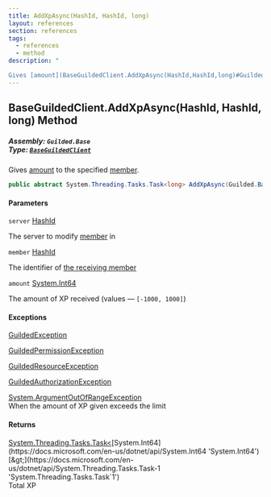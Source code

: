 ```yaml
---
title: AddXpAsync(HashId, HashId, long)
layout: references
section: references
tags:
  - references
  - method
description: "

Gives [amount](BaseGuildedClient.AddXpAsync(HashId,HashId,long)#Guilded.Base.BaseGuildedClient.AddXpAsync(Guilded.Base.HashId,Guilded.Base.HashId,long).amount 'Guilded.Base.BaseGuildedClient.AddXpAsync(Guilded.Base.HashId, Guilded.Base.HashId, long).amount') to the specified [member](BaseGuildedClient.AddXpAsync(HashId,HashId,long)#Guilded.Base.BaseGuildedClient.AddXpAsync(Guilded.Base.HashId,Guilded.Base.HashId,long).member 'Guilded.Base.BaseGuildedClient.AddXpAsync(Guilded.Base.HashId, Guilded.Base.HashId, long).member')."
---
```


## BaseGuildedClient.AddXpAsync(HashId, HashId, long) Method
##### **Assembly:** `Guilded.Base`<br/>**Type:** [`BaseGuildedClient`](BaseGuildedClient 'Guilded.Base.BaseGuildedClient')

Gives [amount](BaseGuildedClient.AddXpAsync(HashId,HashId,long)#Guilded.Base.BaseGuildedClient.AddXpAsync(Guilded.Base.HashId,Guilded.Base.HashId,long).amount 'Guilded.Base.BaseGuildedClient.AddXpAsync(Guilded.Base.HashId, Guilded.Base.HashId, long).amount') to the specified [member](BaseGuildedClient.AddXpAsync(HashId,HashId,long)#Guilded.Base.BaseGuildedClient.AddXpAsync(Guilded.Base.HashId,Guilded.Base.HashId,long).member 'Guilded.Base.BaseGuildedClient.AddXpAsync(Guilded.Base.HashId, Guilded.Base.HashId, long).member').

```csharp
public abstract System.Threading.Tasks.Task<long> AddXpAsync(Guilded.Base.HashId server, Guilded.Base.HashId member, long amount);
```
#### Parameters

<a name='Guilded.Base.BaseGuildedClient.AddXpAsync(Guilded.Base.HashId,Guilded.Base.HashId,long).server'></a>

`server` [HashId](HashId 'Guilded.Base.HashId')

The server to modify [member](Member 'Guilded.Base.Servers.Member') in

<a name='Guilded.Base.BaseGuildedClient.AddXpAsync(Guilded.Base.HashId,Guilded.Base.HashId,long).member'></a>

`member` [HashId](HashId 'Guilded.Base.HashId')

The identifier of [the receiving member](Member 'Guilded.Base.Servers.Member')

<a name='Guilded.Base.BaseGuildedClient.AddXpAsync(Guilded.Base.HashId,Guilded.Base.HashId,long).amount'></a>

`amount` [System.Int64](https://docs.microsoft.com/en-us/dotnet/api/System.Int64 'System.Int64')

The amount of XP received (values — `[-1000, 1000]`)

#### Exceptions

[GuildedException](GuildedException 'Guilded.Base.GuildedException')

[GuildedPermissionException](GuildedPermissionException 'Guilded.Base.GuildedPermissionException')

[GuildedResourceException](GuildedResourceException 'Guilded.Base.GuildedResourceException')

[GuildedAuthorizationException](GuildedAuthorizationException 'Guilded.Base.GuildedAuthorizationException')

[System.ArgumentOutOfRangeException](https://docs.microsoft.com/en-us/dotnet/api/System.ArgumentOutOfRangeException 'System.ArgumentOutOfRangeException')  
When the amount of XP given exceeds the limit

#### Returns
[System.Threading.Tasks.Task&lt;](https://docs.microsoft.com/en-us/dotnet/api/System.Threading.Tasks.Task-1 'System.Threading.Tasks.Task`1')[System.Int64](https://docs.microsoft.com/en-us/dotnet/api/System.Int64 'System.Int64')[&gt;](https://docs.microsoft.com/en-us/dotnet/api/System.Threading.Tasks.Task-1 'System.Threading.Tasks.Task`1')  
Total XP